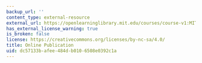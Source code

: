 ```yaml
---
backup_url: ''
content_type: external-resource
external_url: https://openlearninglibrary.mit.edu/courses/course-v1:MITx+11.154x+3T2018/about
has_external_license_warning: true
is_broken: false
license: https://creativecommons.org/licenses/by-nc-sa/4.0/
title: Online Publication
uid: dc57133b-afee-484d-b010-6508e0392c1a
---
```

